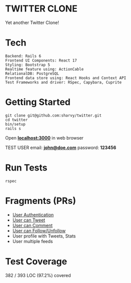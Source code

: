 # TWITTER CLONE
Yet another Twitter Clone!

# Tech
```
Backend: Rails 6
Frontend UI Components: React 17
Styling: Bootstrap 5
Realtime feature using: ActionCable
RelationalDB: PostgreSQL
Frontend data store using: React Hooks and Context API
Test Frameworks and driver: RSpec, Capybara, Cuprite
```

# Getting Started
```
git clone git@github.com:sharvy/twitter.git
cd twitter
bin/setup
rails s
```
Open [**localhost:3000**](http://localhost:3000) in web browser

TEST USER
email: **john@doe.com**
password: **123456**

# Run Tests
```
rspec
```

# Fragments (PRs)
- [User Authentication](https://github.com/sharvy/twitter/pull/8)
- [User can Tweet](https://github.com/sharvy/twitter/pull/9)
- [User can Comment](https://github.com/sharvy/twitter/pull/10)
- [User can Follow/Unfollow](https://github.com/sharvy/twitter/pull/11)
- User profile with Tweets, Stats
- User multiple feeds

# Test Coverage
382 / 393 LOC (97.2%) covered
